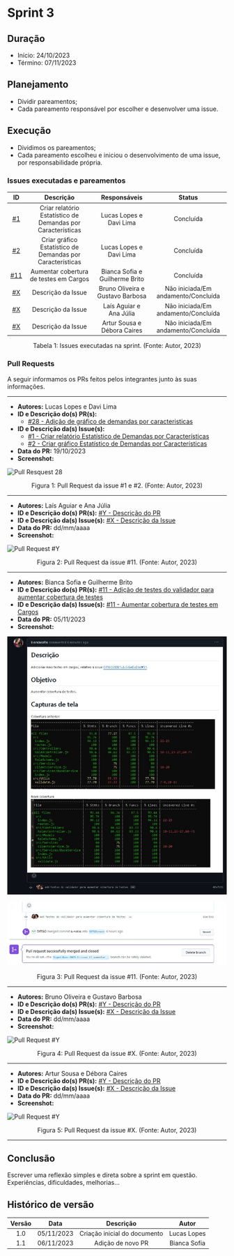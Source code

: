 # Sprint 3

## Duração
- Início: 24/10/2023
- Término: 07/11/2023

## Planejamento
- Dividir pareamentos;
- Cada pareamento responsável por escolher e desenvolver uma issue.

## Execução
- Dividimos os pareamentos;
- Cada pareamento escolheu e iniciou o desenvolvimento de uma issue, por responsabilidade própria.

### Issues executadas e pareamentos
| ID | Descrição | Responsáveis | Status |
| :--: | :-----: | :----------: | :----: |
| [#1](https://github.com/Siged-Gces-2023-2/2023.2-SIGeD-GCES-Doc/issues/1) | Criar relatório Estatístico de Demandas por Características | Lucas Lopes e Davi Lima | Concluída |
| [#2](https://github.com/Siged-Gces-2023-2/2023.2-SIGeD-GCES-Doc/issues/2) | Criar gráfico Estatístico de Demandas por Características | Lucas Lopes e Davi Lima | Concluída |
| [#11](https://github.com/Siged-Gces-2023-2/2023.2-SIGeD-GCES-Doc/issues/11) | Aumentar cobertura de testes em Cargos | Bianca Sofia e Guilherme Brito | Concluída |
| [#X]() | Descrição da Issue | Bruno Oliveira e Gustavo Barbosa | Não iniciada/Em andamento/Concluída |
| [#X]() | Descrição da Issue | Laís Aguiar e Ana Júlia | Não iniciada/Em andamento/Concluída |
| [#X]() | Descrição da Issue | Artur Sousa e Débora Caires | Não iniciada/Em andamento/Concluída |

<figcaption align="center">Tabela 1: Issues executadas na sprint. (Fonte: Autor, 2023)</figcaption>

### Pull Requests
A seguir informamos os PRs feitos pelos integrantes junto às suas informações.

---

- **Autores:** Lucas Lopes e Davi Lima
- **ID e Descrição do(s) PR(s):**
    - [#28 - Adição de gráfico de demandas por caracteristicas](https://github.com/DITGO/2021-2-SiGeD-Frontend/pull/28)
- **ID e Descrição da(s) Issue(s):**
    - [#1 - Criar relatório Estatístico de Demandas por Características](https://github.com/Siged-Gces-2023-2/2023.2-SIGeD-GCES-Doc/issues/1)
    - [#2 - Criar gráfico Estatístico de Demandas por Características](https://github.com/Siged-Gces-2023-2/2023.2-SIGeD-GCES-Doc/issues/2)
- **Data do PR:** 19/10/2023
- **Screenshot:**

![Pull Resquest 28](https://github.com/Siged-Gces-2023-2/2023.2-SIGeD-GCES-Doc/assets/79341819/716e0871-2340-46a7-9aaa-68a924ad5d7c)


<figcaption align="center">Figura 1: Pull Request da issue #1 e #2. (Fonte: Autor, 2023)</figcaption>

---

- **Autores:** Laís Aguiar e Ana Júlia
- **ID e Descrição do(s) PR(s):** [#Y - Descrição do PR]()
- **ID e Descrição da(s) Issue(s):** [#X - Descrição da Issue]()
- **Data do PR:** dd/mm/aaaa
- **Screenshot:**

![Pull Request #Y](../assets/pullRequests/)

<figcaption align="center">Figura 2: Pull Request da issue #11. (Fonte: Autor, 2023)</figcaption>

---

- **Autores:** Bianca Sofia e Guilherme Brito
- **ID e Descrição do(s) PR(s):** [#11 - Adição de testes do validador para aumentar cobertura de testes](https://github.com/DITGO/2021-2-SiGeD-Cargos/pull/11)
- **ID e Descrição da(s) Issue(s):** [#11 - Aumentar cobertura de testes em Cargos](https://github.com/Siged-Gces-2023-2/2023.2-SIGeD-GCES-Doc/issues/11)
- **Data do PR:** 05/11/2023
- **Screenshot:**

![Pull Request #11](../assets/pullRequests/pull_teste.jpeg)

![Merge Pull Request #11](../assets/pullRequests/pull_teste2.jpeg)

<figcaption align="center">Figura 3: Pull Request da issue #11. (Fonte: Autor, 2023)</figcaption>

---

- **Autores:** Bruno Oliveira e Gustavo Barbosa
- **ID e Descrição do(s) PR(s):** [#Y - Descrição do PR]()
- **ID e Descrição da(s) Issue(s):** [#X - Descrição da Issue]()
- **Data do PR:** dd/mm/aaaa
- **Screenshot:**

![Pull Request #Y](../assets/pullRequests/)

<figcaption align="center">Figura 4: Pull Request da issue #X. (Fonte: Autor, 2023)</figcaption>

---

- **Autores:** Artur Sousa e Débora Caires
- **ID e Descrição do(s) PR(s):** [#Y - Descrição do PR]()
- **ID e Descrição da(s) Issue(s):** [#X - Descrição da Issue]()
- **Data do PR:** dd/mm/aaaa
- **Screenshot:**

![Pull Request #Y](../assets/pullRequests/)

<figcaption align="center">Figura 5: Pull Request da issue #X. (Fonte: Autor, 2023)</figcaption>

---

## Conclusão
Escrever uma reflexão simples e direta sobre a sprint em questão. Experiências, dificuldades, melhorias...

## Histórico de versão
| Versão | Data | Descrição | Autor |
| :----: | :--: | :-------: | :---: |
| 1.0 | 05/11/2023 | Criação inicial do documento | Lucas Lopes |
| 1.1 | 06/11/2023 | Adição de novo PR | Bianca Sofia |
